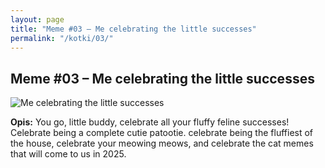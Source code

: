 ```yaml
---
layout: page
title: "Meme #03 – Me celebrating the little successes"
permalink: "/kotki/03/"
---
```


## Meme #03 – Me celebrating the little successes

![Me celebrating the little successes](https://i.chzbgr.com/full/10441186560/hAD731D89/celebrating-little-successes)

**Opis:** You go, little buddy, celebrate all your fluffy feline successes! Celebrate being a complete cutie patootie. celebrate being the fluffiest of the house, celebrate your meowing meows, and celebrate the cat memes that will come to us in 2025.

